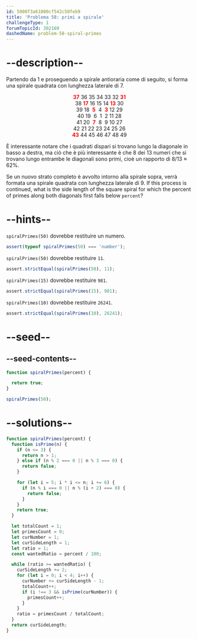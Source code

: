 ```yaml
---
id: 5900f3a61000cf542c50feb9
title: 'Problema 58: primi a spirale'
challengeType: 1
forumTopicId: 302169
dashedName: problem-58-spiral-primes
---
```


# --description--

Partendo da 1 e proseguendo a spirale antioraria come di seguito, si forma una spirale quadrata con lunghezza laterale di 7.

<div style='text-align: center;'>
  <strong><span style='color: red;'>37</span></strong> 36 35 34 33 32 <strong><span style='color: red;'>31</span></strong><br>
  38 <strong><span style='color: red;'>17</span></strong> 16 15 14 <strong><span style='color: red;'>13</span></strong> 30<br>
  39 18  <strong><span style='color: red;'>5</span></strong>  4  <strong><span style='color: red;'>3</span></strong> 12 29<br>
  40 19  6  1  2 11 28<br>
  41 20  <strong><span style='color: red;'>7</span></strong>  8  9 10 27<br>
  42 21 22 23 24 25 26<br>
  <strong><span style='color: red;'>43</span></strong> 44 45 46 47 48 49<br>
</div>

È interessante notare che i quadrati dispari si trovano lungo la diagonale in basso a destra, ma ciò che è più interessante è che 8 dei 13 numeri che si trovano lungo entrambe le diagonali sono primi, cioè un rapporto di 8/13 ≈ 62%.

Se un nuovo strato completo è avvolto intorno alla spirale sopra, verrà formata una spirale quadrata con lunghezza laterale di 9. If this process is continued, what is the side length of the square spiral for which the percent of primes along both diagonals first falls below `percent`?

# --hints--

`spiralPrimes(50)` dovrebbe restituire un numero.

```js
assert(typeof spiralPrimes(50) === 'number');
```

`spiralPrimes(50)` dovrebbe restituire `11`.

```js
assert.strictEqual(spiralPrimes(50), 11);
```

`spiralPrimes(15)` dovrebbe restituire `981`.

```js
assert.strictEqual(spiralPrimes(15), 981);
```

`spiralPrimes(10)` dovrebbe restituire `26241`.

```js
assert.strictEqual(spiralPrimes(10), 26241);
```

# --seed--

## --seed-contents--

```js
function spiralPrimes(percent) {

  return true;
}

spiralPrimes(50);
```

# --solutions--

```js
function spiralPrimes(percent) {
  function isPrime(n) {
    if (n <= 3) {
      return n > 1;
    } else if (n % 2 === 0 || n % 3 === 0) {
      return false;
    }

    for (let i = 5; i * i <= n; i += 6) {
      if (n % i === 0 || n % (i + 2) === 0) {
        return false;
      }
    }
    return true;
  }

  let totalCount = 1;
  let primesCount = 0;
  let curNumber = 1;
  let curSideLength = 1;
  let ratio = 1;
  const wantedRatio = percent / 100;

  while (ratio >= wantedRatio) {
    curSideLength += 2;
    for (let i = 0; i < 4; i++) {
      curNumber += curSideLength - 1;
      totalCount++;
      if (i !== 3 && isPrime(curNumber)) {
        primesCount++;
      }
    }
    ratio = primesCount / totalCount;
  }
  return curSideLength;
}
```
